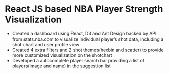 # React JS based NBA Player Strength Visualization 
* Created a dashboard using React, D3 and Ant Design backed by API from stats.nba.com to visualize individual player’s shot data, including a shot chart and user profile view
* Created 4 extra filters and 2 shot themes(hexbin and scatter) to provide more customized visualization on the shotchart
* Developed a autocomplete player search bar providing a list of players(image and name) in the suggestion list
 
